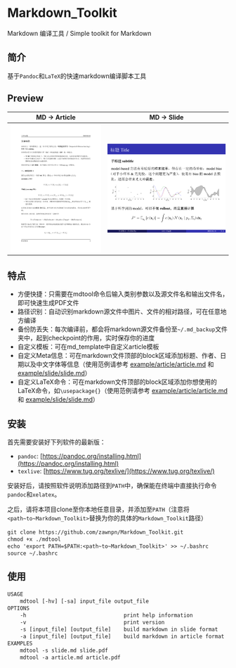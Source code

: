 # Markdown_Toolkit
Markdown 编译工具 / Simple toolkit for Markdown

## 简介

基于`Pandoc`和`LaTeX`的快速markdown编译脚本工具

## Preview

|                         MD → Article                         |                         MD → Slide                          |
| :----------------------------------------------------------: | :---------------------------------------------------------: |
| [![article](example/demo/article.png)](example/article/article.pdf) | [![slide](example/demo/slide.png)](example/slide/slide.pdf) |

## 特点

- 方便快捷：只需要在mdtool命令后输入类别参数以及源文件名和输出文件名，即可快速生成PDF文件
- 路径识别：自动识别markdown源文件中图片、文件的相对路径，可在任意地方编译
- 备份防丢失：每次编译前，都会将markdown源文件备份至`~/.md_backup`文件夹中，起到checkpoint的作用，实时保存你的进度
- 自定义模板：可在md_template中自定义article模板
- 自定义Meta信息：可在markdown文件顶部的block区域添加标题、作者、日期以及中文字体等信息（使用范例请参考 [example/article/article.md](example/article/article.md) 和 [example/slide/slide.md](example/slide/slide.md)）
- 自定义LaTeX命令：可在markdown文件顶部的block区域添加你想使用的LaTeX命令，如`\usepackage{}`（使用范例请参考 [example/article/article.md](example/article/article.md) 和 [example/slide/slide.md](example/slide/slide.md)）

## 安装

首先需要安装好下列软件的最新版：

- `pandoc`: [https://pandoc.org/installing.html](https://pandoc.org/installing.html)
- `texlive`: [https://www.tug.org/texlive/](https://www.tug.org/texlive/)

安装好后，请按照软件说明添加路径到`PATH`中，确保能在终端中直接执行命令`pandoc`和`xelatex`。

之后，请将本项目clone至你本地任意目录，并添加至`PATH`（注意将`<path~to~Markdown_Toolkit>`替换为你的具体的`Markdown_Toolkit`路径）

```shell
git clone https://github.com/zawnpn/Markdown_Toolkit.git
chmod +x ./mdtool
echo 'export PATH=$PATH:<path~to~Markdown_Toolkit>' >> ~/.bashrc 
source ~/.bashrc
```

## 使用

```shell
USAGE
    mdtool [-hv] [-sa] input_file output_file
OPTIONS
    -h                               print help information
    -v                               print version
    -s [input_file] [output_file]    build markdown in slide format
    -a [input_file] [output_file]    build markdown in article format
EXAMPLES
    mdtool -s slide.md slide.pdf
    mdtool -a article.md article.pdf
```




